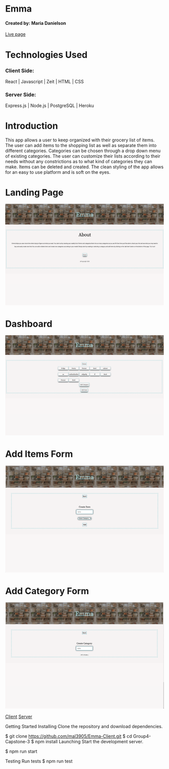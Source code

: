 # Emma
#### Created by: Maria Danielson
[Live page](https://mal3905-emma-app.now.sh/)

# Technologies Used

### Client Side:  
React | Javascript | Zeit |  HTML | CSS

### Server Side:
Express.js | Node.js | PostgreSQL | Heroku

# Introduction
 This app allows a user to keep organized with their grocery list of items. The user can add items to the shopping list as well as separate them into different categories. Categories can be chosen through a drop down menu of existing categories. The user can customize their lists according to their needs without any constrictions as to what kind of categories they can make. Items can be deleted and created. The clean styling of the app allows for an easy to use platform and is soft on the eyes. 


# Landing Page
![Landing page](./src/images/emmaLP.png)

# Dashboard
![Login](./src/images/emmaDB.png)

# Add Items Form
![Add Beer Form](./src/images/additem.png)


# Add Category Form
![Breweries Map](./src/images/addcategory.png)

[Client](https://github.com/mal3905/Emma-Client.git)
[Server](https://github.com/mal3905/emma-server.git)

Getting Started
Installing
Clone the repository and download dependencies.

$ git clone https://github.com/mal3905/Emma-Client.git
$ cd Group4-Capstone-3
$ npm install
Launching
Start the development server.

$ npm run start


Testing
Run tests
$ npm run test




